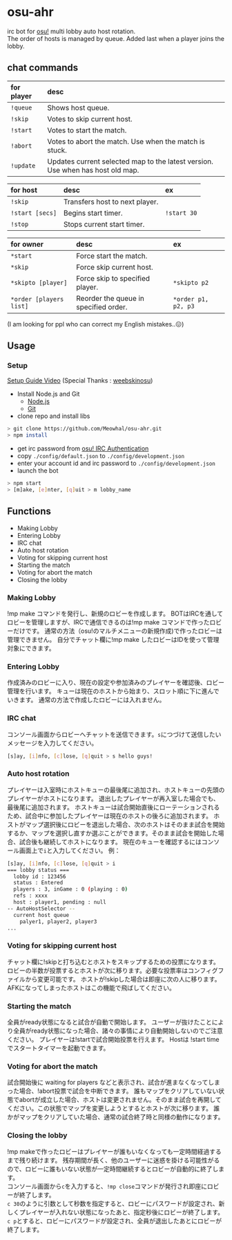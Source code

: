 # osu-ahr
irc bot for [osu!](https://osu.ppy.sh/home) multi lobby auto host rotation.  
The order of hosts is managed by queue. Added last when a player joins the lobby.

## chat commands
|for player|desc|
|:--|:--|
|`!queue`| Shows host queue.|
|`!skip `| Votes to skip current host.|
|`!start`| Votes to start the match.|
|`!abort`| Votes to abort the match. Use when the match is stuck.|
|`!update`| Updates current selected map to the latest version. Use when has host old map.|

 
|for host|desc|ex|
|:--|:--|:--|
|`!skip`| Transfers host to next player.||
|`!start [secs]`| Begins start timer.|`!start 30`|
|`!stop`| Stops current start timer.||

|for owner|desc|ex|
|:--|:--|:--|
|`*start`|Force start the match.||
|`*skip`|Force skip current host.||
|`*skipto [player]`|Force skip to specified player.|`*skipto p2`|
|`*order [players list]`| Reorder the queue in specified order. |`*order p1, p2, p3`|


(I am looking for ppl who can correct my English mistakes..😖)


## Usage
### Setup

[Setup Guide Video](https://youtu.be/8kYbBWgMfIQ) (Special Thanks : [weebskinosu](https://github.com/weebskinosu))
+ Install Node.js and Git
  + [Node.js](https://nodejs.org/)
  + [Git](https://git-scm.com/)
+ clone repo and install libs
```bash
> git clone https://github.com/Meowhal/osu-ahr.git
> npm install
```
+ get irc password from [osu! IRC Authentication](https://osu.ppy.sh/p/irc)
+ copy `./config/default.json` to `./config/development.json`
+ enter your account id and irc password to `./config/development.json`
+ launch the bot
```bash 
> npm start
> [m]ake, [e]nter, [q]uit > m lobby_name
```

## Functions
- Making Lobby
- Entering Lobby
- IRC chat
- Auto host rotation
- Voting for skipping current host
- Starting the match
- Voting for abort the match
- Closing the lobby

### Making Lobby
!mp make コマンドを発行し、新規のロビーを作成します。
BOTはIRCを通してロビーを管理しますが、IRCで通信できるのは!mp make コマンドで作ったロビーだけです。
通常の方法（osu!のマルチメニューの新規作成)で作ったロビーは管理できません。
自分でチャット欄に!mp make したロビーはIDを使って管理対象にできます。

### Entering Lobby
作成済みのロビーに入り、現在の設定や参加済みのプレイヤーを確認後、ロビー管理を行います。
キューは現在のホストから始まり、スロット順に下に進んでいきます。
通常の方法で作成したロビーには入れません。

### IRC chat
コンソール画面からロビーへチャットを送信できます。`s`につづけて送信したいメッセージを入力してください。
```bash
[s]ay, [i]nfo, [c]lose, [q]quit > s hello guys!
```

### Auto host rotation
プレイヤーは入室時にホストキューの最後尾に追加され、ホストキューの先頭のプレイヤーがホストになります。
退出したプレイヤーが再入室した場合でも、最後尾に追加されます。
ホストキューは試合開始直後にローテーションされるため、試合中に参加したプレイヤーは現在のホストの後ろに追加されます。
ホストがマップ選択後にロビーを退出した場合、次のホストはそのまま試合を開始するか、マップを選択し直すか選ぶことができます。そのまま試合を開始した場合、試合後も継続してホストになります。
現在のキューを確認するにはコンソール画面上で`i`と入力してください。
例：
```bash
[s]ay, [i]nfo, [c]lose, [q]quit > i
=== lobby status ===
  lobby id : 123456
  status : Entered
  players : 3, inGame : 0 (playing : 0)
  refs : xxxx
  host : player1, pending : null
-- AutoHostSelector --
  current host queue
    palyer1, player2, player3
...
```

### Voting for skipping current host
チャット欄に!skipと打ち込むとホストをスキップするための投票になります。ロビーの半数が投票するとホストが次に移ります。必要な投票率はコンフィグファイルから変更可能です。
ホストが!skipした場合は即座に次の人に移ります。
AFKになってしまったホストはこの機能で飛ばしてください。

### Starting the match
全員がready状態になると試合が自動で開始します。
ユーザーが抜けたことにより全員がready状態になった場合、諸々の事情により自動開始しないのでご注意ください。
プレイヤーは!startで試合開始投票を行えます。
Hostは !start time でスタートタイマーを起動できます。

### Voting for abort the match
試合開始後に waiting for players などと表示され、試合が進まなくなってしまった場合、!abort投票で試合を中断できます。
誰もマップをクリアしていない状態でabortが成立した場合、ホストは変更されません。そのまま試合を再開してください。この状態でマップを変更しようとするとホストが次に移ります。
誰かがマップをクリアしていた場合、通常の試合終了時と同様の動作になります。

### Closing the lobby
!mp makeで作ったロビーはプレイヤーが誰もいなくなっても一定時間経過するまで残り続けます。
残存期間が長く、他のユーザーに迷惑を掛ける可能性がるので、ロビーに誰もいない状態が一定時間継続するとロビーが自動的に終了します。  
コンソール画面から`c`を入力すると、`!mp close`コマンドが発行され即座にロビーが終了します。  
`c 30`のように引数として秒数を指定すると、ロビーにパスワードが設定され、新しくプレイヤーが入れない状態になったあと、指定秒後にロビーが終了します。  
`c p`とすると、ロビーにパスワードが設定され、全員が退出したあとにロビーが終了します。
